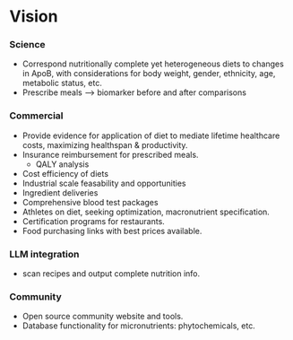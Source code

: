 # Vision
### Science
* Correspond nutritionally complete yet heterogeneous diets to changes in ApoB, with considerations for body weight, gender, ethnicity, age, metabolic status, etc.
* Prescribe meals –> biomarker before and after comparisons
### Commercial
* Provide evidence for application of diet to mediate lifetime healthcare costs, maximizing healthspan & productivity.  
* Insurance reimbursement for prescribed meals.
    * QALY analysis
* Cost efficiency of diets
* Industrial scale feasability and opportunities
* Ingredient deliveries
* Comprehensive blood test packages
* Athletes on diet, seeking optimization, macronutrient specification.
* Certification programs for restaurants.
* Food purchasing links with best prices available.


### LLM integration
* scan recipes and output complete nutrition info.

### Community
* Open source community website and tools.
* Database functionality for micronutrients: phytochemicals, etc.